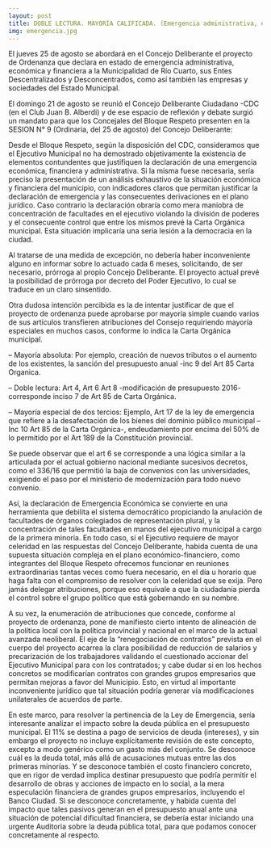 ```yaml
---
layout: post
title: DOBLE LECTURA. MAYORÍA CALIFICADA. (Emergencia administrativa, económica y financiera)
img: emergencia.jpg
---
```

El jueves 25 de agosto se abordará en el Concejo Deliberante el proyecto de Ordenanza que declara en estado de emergencia administrativa, económica y financiera a la Municipalidad de Río Cuarto, sus Entes Descentralizados y Desconcentrados, como así también las empresas y sociedades del Estado Municipal.



El domingo 21 de agosto se reunió el Concejo Deliberante Ciudadano -CDC (en el Club Juan B. Alberdi) y de ese espacio de reflexión y debate surgió un mandato para que los Concejales del Bloque Respeto presenten en la SESION N° 9 (Ordinaria, del 25 de agosto) del Concejo Deliberante:

Desde el Bloque Respeto, según la disposición del CDC, consideramos que el Ejecutivo Municipal no ha demostrado objetivamente la existencia de elementos contundentes que justifiquen la declaración de una emergencia económica, financiera y administrativa. Si la misma fuese necesaria, sería preciso la presentación de un análisis exhaustivo de la situación económica y financiera del municipio, con indicadores claros  que permitan justificar la declaración de emergencia y las consecuentes derivaciones en el plano jurídico. Caso contrario la declaración obraría como mera maniobra de concentración de facultades en el ejecutivo violando la división de poderes y el consecuente control que entre los mismos prevé la Carta Orgánica municipal. Esta situación implicaría una seria lesión a la democracia en la ciudad.

Al tratarse de una medida de excepción, no debería haber inconveniente alguno en informar sobre lo actuado cada 6 meses, solicitando, de ser necesario, prórroga al propio Concejo Deliberante. El proyecto actual prevé la posibilidad de prórroga por decreto del Poder Ejecutivo, lo cual se traduce en un claro sinsentido.

Otra dudosa intención percibida es la de intentar justificar de que el proyecto de ordenanza puede aprobarse por mayoría simple cuando varios de sus artículos  transfieren atribuciones del Consejo requiriendo mayoría especiales en muchos casos, conforme lo indica la Carta Orgánica municipal.

–  Mayoría absoluta: Por ejemplo, creación de nuevos tributos o el aumento de los existentes, la sanción del presupuesto anual -inc 9 del Art 85 Carta Organica.

– Doble lectura: Art 4, Art 6 Art 8 -modificación de presupuesto 2016- corresponde inciso 7 de Art 85 de Carta Orgánica.

– Mayoría especial de dos tercios:  Ejemplo, Art 17 de la ley de emergencia que refiere a  la desafectación de los bienes del dominio público municipal – Inc 10 Art 85 de la Carta Orgánica-, endeudamiento por encima del 50% de lo permitido por el Art 189 de la Constitución provincial.

Se puede observar que el art 6 se corresponde a una lógica similar a la articulada por el actual gobierno nacional mediante sucesivos decretos, como el 336/16 que permitió la baja de convenios con las universidades, exigiendo el paso por el ministerio de modernización para todo nuevo convenio.

Así, la declaración de Emergencia Económica se convierte en una herramienta que debilita el sistema democrático propiciando la anulación de facultades de órganos colegiados de representación plural, y la concentración de tales facultades en manos del ejecutivo municipal a cargo de la primera minoría. En todo caso, si el Ejecutivo requiere de mayor celeridad en las respuestas del Concejo Deliberante, habida cuenta de una supuesta situación compleja en el plano económico-financiero, como integrantes del Bloque Respeto ofrecemos funcionar en reuniones extraordinarias tantas veces como fuera necesario, en el día u horario que haga falta con el compromiso de resolver con la celeridad que se exija. Pero jamás delegar atribuciones, porque eso equivale a que la ciudadanía pierda el control sobre el grupo político que está gobernando en su nombre.

A su vez, la enumeración de atribuciones que concede, conforme al proyecto de ordenanza, pone de manifiesto cierto intento de alineación de la política local con la política provincial y nacional en el marco de la actual avanzada neoliberal. El eje de la “renegociación de contratos” prevista en el cuerpo del proyecto acarrea la clara posibilidad de reducción de salarios y precarización de los trabajadores validando el cuestionado accionar del Ejecutivo Municipal para con los contratados; y cabe dudar si en los hechos concretos se modificarían contratos con grandes grupos empresarios que permitan mejoras a favor del Municipio. Esto, en virtud al importante inconveniente jurídico que tal situación podría generar vía modificaciones unilaterales de acuerdos de parte.

En este marco, para resolver la pertinencia de la Ley de Emergencia, sería interesante analizar el impacto sobre la deuda pública en el presupuesto municipal. El 11% se destina a pago de servicios de deuda (intereses), y sin embargo el proyecto no incluye explícitamente revisión de este concepto, excepto a modo genérico como un gasto más del conjunto. Se desconoce cuál es la deuda total, más allá de acusaciones mutuas entre las dos primeras minorías. Y se desconoce también el costo financiero concreto, que en rigor de verdad implica destinar presupuesto que podría permitir el desarrollo de obras y acciones de impacto en lo social, a la mera especulación financiera de grandes grupos empresarios, incluyendo el Banco Ciudad. Si se desconoce concretamente, y habida cuenta del impacto que tales pasivos generan en el presupuesto anual ante una situación de potencial dificultad financiera, se debería estar iniciando una urgente Auditoria sobre la deuda pública total, para que podamos conocer concretamente al respecto.
